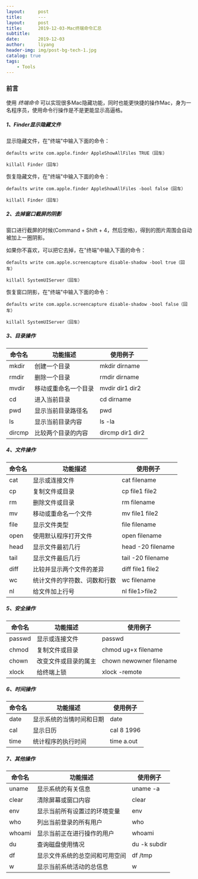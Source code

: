```yaml
---
layout:     post
title:      ---
layout:     post
title:      2019-12-03-Mac终端命令汇总
subtitle:   
date:       2019-12-03
author:     liyang
header-img: img/post-bg-tech-1.jpg
catalog: true
tags:
    - Tools
---
```


### 前言

使用 *终端命令* 可以实现很多Mac隐藏功能，同时也能更快捷的操作Mac，身为一名程序员，使用命令行操作是不是更能显示高逼格。

##### 1、Finder显示隐藏文件

显示隐藏文件，在"终端"中输入下面的命令：

```
defaults write com.apple.finder AppleShowAllFiles TRUE（回车）  

killall Finder（回车）
```

恢复隐藏文件，在"终端"中输入下面的命令：

```
defaults write com.apple.finder AppleShowAllFiles -bool false（回车）

killall Finder（回车）
```

##### 2、去掉窗口截屏的阴影

窗口进行截屏的时候(Command + Shift + 4，然后空格)，得到的图片周围会自动被加上一圈阴影。

如果你不喜欢，可以把它去掉，在"终端"中输入下面的命令：

```
defaults write com.apple.screencapture disable-shadow -bool true（回车）

killall SystemUIServer（回车）
```

恢复窗口阴影，在"终端"中输入下面的命令：

```
defaults write com.apple.screencapture disable-shadow -bool false（回车）

killall SystemUIServer（回车）
```

##### 3、目录操作

命令名    | 功能描述       | 使用例子
------ | ---------- | ----------------
mkdir  | 创建一个目录     | mkdir dirname
rmdir  | 删除一个目录     | rmdir dirname
mvdir  | 移动或重命名一个目录 | mvdir dir1 dir2
cd     | 进入当前目录     | cd dirname
pwd    | 显示当前目录路径名  | pwd
ls     | 显示当前目录内容   | ls -la
dircmp | 比较两个目录的内容  | dircmp dir1 dir2

##### 4、文件操作

命令名  | 功能描述           | 使用例子
---- | -------------- | -----------------
cat  | 显示或连接文件        | cat filename
cp   | 复制文件或目录        | cp file1 file2
rm   | 删除文件或目录        | rm filename
mv   | 移动或重命名一个文件     | mv file1 file2
file | 显示文件类型         | file filename
open | 使用默认程序打开文件     | open filename
head | 显示文件最初几行       | head -20 filename
tail | 显示文件最后几行       | tail -20 filename
diff | 比较并显示两个文件的差异   | diff file1 file2
wc   | 统计文件的字符数、词数和行数 | wc filename
nl   | 给文件加上行号        | nl file1>file2

##### 5、安全操作

命令名  | 功能描述           | 使用例子
---- | -------------- | -----------------
passwd  | 显示或连接文件        | passwd
chmod   | 复制文件或目录        | chmod ug+x filename
chown   | 改变文件或目录的属主        | chown newowner filename
xlock   | 给终端上锁     | xlock -remote

##### 6、时间操作

命令名  | 功能描述           | 使用例子
---- | -------------- | -----------------
date  | 显示系统的当情时间和日期        | date
cal   | 显示日历        | cal 8 1996
time   | 统计程序的执行时间        | time a.out

##### 7、其他操作

命令名  | 功能描述           | 使用例子
---- | -------------- | -----------------
uname  | 显示系统的有关信息        | uname -a
clear   | 清除屏幕或窗口内容        | clear
env   | 显示当前所有设置过的环境变量       | env
who   | 列出当前登录的所有用户      | who
whoami   | 显示当前正在进行操作的用户       | whoami
du   | 查询磁盘使用情况       | du -k subdir
df   | 显示文件系统的总空间和可用空间       | df /tmp
w   | 显示当前系统活动的总信息       | w
